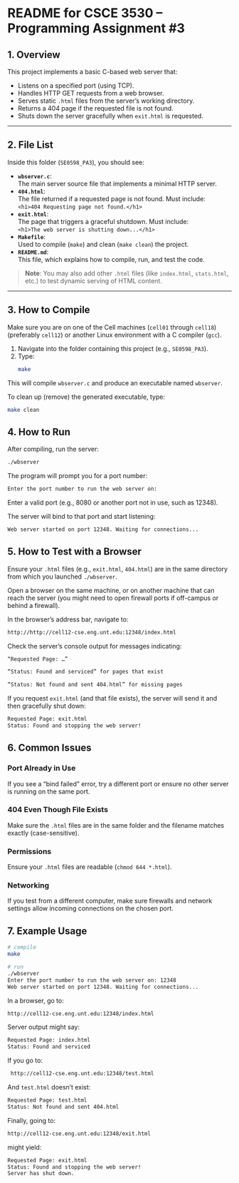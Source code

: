 # README for CSCE 3530 – Programming Assignment #3

## 1. Overview
This project implements a basic C-based web server that:
- Listens on a specified port (using TCP).
- Handles HTTP GET requests from a web browser.
- Serves static `.html` files from the server’s working directory.
- Returns a 404 page if the requested file is not found.
- Shuts down the server gracefully when `exit.html` is requested.

---

## 2. File List
Inside this folder (`SE0598_PA3`), you should see:
- **`wbserver.c`**:  
  The main server source file that implements a minimal HTTP server.
- **`404.html`**:  
  The file returned if a requested page is not found. Must include:  
  `<h1>404 Requesting page not found.</h1>`
- **`exit.html`**:  
  The page that triggers a graceful shutdown. Must include:  
  `<h1>The web server is shutting down...</h1>`
- **`Makefile`**:  
  Used to compile (`make`) and clean (`make clean`) the project.
- **`README.md`**:  
  This file, which explains how to compile, run, and test the code.

> **Note**: You may also add other `.html` files (like `index.html`, `stats.html`, etc.) to test dynamic serving of HTML content.

---

## 3. How to Compile
Make sure you are on one of the Cell machines (`cell01` through `cell18`)(preferably `cell12`) or another Linux environment with a C compiler (`gcc`).

1. Navigate into the folder containing this project (e.g., `SE0598_PA3`).
2. Type:
   ```bash
   make
   ```
This will compile `wbserver.c` and produce an executable named `wbserver`.

To clean up (remove) the generated executable, type:
   ```bash
   make clean
   ```

## 4. How to Run
After compiling, run the server:
   ```bash
   ./wbserver
   ```
The program will prompt you for a port number:
   ```bash
   Enter the port number to run the web server on:
   ```
Enter a valid port (e.g., 8080 or another port not in use, such as 12348).

The server will bind to that port and start listening:
   ```bash
   Web server started on port 12348. Waiting for connections...
   ```

## 5. How to Test with a Browser
Ensure your `.html` files (e.g., `exit.html`, `404.html`) are in the same directory from which you launched `./wbserver`.

Open a browser on the same machine, or on another machine that can reach the server (you might need to open firewall ports if off-campus or behind a firewall).

In the browser’s address bar, navigate to:
   ```bash
   http://http://cell12-cse.eng.unt.edu:12348/index.html
   ```

Check the server’s console output for messages indicating:
   ```bash
   “Requested Page: …”
   ```
   ```bash
   “Status: Found and serviced” for pages that exist
   ```
   ```bash
   “Status: Not found and sent 404.html” for missing pages
   ```

If you request `exit.html` (and that file exists), the server will send it and then gracefully shut down:
   ```bash
   Requested Page: exit.html
   Status: Found and stopping the web server!
   ```

## 6. Common Issues
### Port Already in Use
If you see a “bind failed” error, try a different port or ensure no other server is running on the same port.

### 404 Even Though File Exists
Make sure the `.html` files are in the same folder and the filename matches exactly (case-sensitive).

### Permissions
Ensure your `.html` files are readable (`chmod 644 *.html`).

### Networking
If you test from a different computer, make sure firewalls and network settings allow incoming connections on the chosen port.

## 7. Example Usage
   ```bash
   # compile
   make

   # run
   ./wbserver
   Enter the port number to run the web server on: 12348
   Web server started on port 12348. Waiting for connections...
   ```
In a browser, go to:
   ```bash
   http://cell12-cse.eng.unt.edu:12348/index.html
   ```
Server output might say:
   ```bash
   Requested Page: index.html
   Status: Found and serviced
   ```
If you go to:
   ```bash
    http://cell12-cse.eng.unt.edu:12348/test.html
   ```
And `test.html` doesn’t exist:
   ```bash
   Requested Page: test.html
   Status: Not found and sent 404.html
   ```
Finally, going to:
   ```bash
   http://cell12-cse.eng.unt.edu:12348/exit.html
   ```
might yield:
   ```bash
   Requested Page: exit.html
   Status: Found and stopping the web server!
   Server has shut down.
   ```
